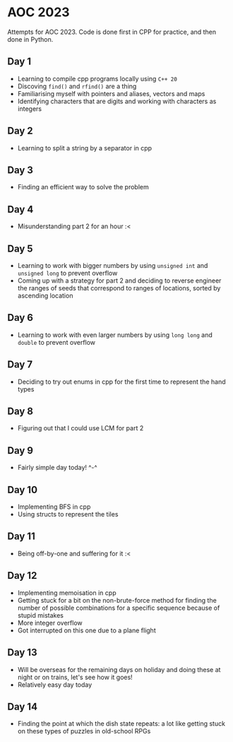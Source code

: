 # AOC 2023
Attempts for AOC 2023. Code is done first in CPP for practice, and then done in Python.

## Day 1
* Learning to compile cpp programs locally using `C++ 20`
* Discoving `find()` and `rfind()` are a thing
* Familiarising myself with pointers and aliases, vectors and maps
* Identifying characters that are digits and working with characters as integers

## Day 2
* Learning to split a string by a separator in cpp

## Day 3
* Finding an efficient way to solve the problem

## Day 4
* Misunderstanding part 2 for an hour :<

## Day 5
* Learning to work with bigger numbers by using `unsigned int` and `unsigned long` to prevent overflow
* Coming up with a strategy for part 2 and deciding to reverse engineer the ranges of seeds that correspond to ranges of locations, sorted by ascending location

## Day 6
* Learning to work with even larger numbers by using `long long` and `double` to prevent overflow

## Day 7
* Deciding to try out enums in cpp for the first time to represent the hand types

## Day 8
* Figuring out that I could use LCM for part 2

## Day 9
* Fairly simple day today! ^-^

## Day 10
* Implementing BFS in cpp
* Using structs to represent the tiles

## Day 11
* Being off-by-one and suffering for it :<

## Day 12
* Implementing memoisation in cpp
* Getting stuck for a bit on the non-brute-force method for finding the number of possible combinations for a specific sequence because of stupid mistakes
* More integer overflow
* Got interrupted on this one due to a plane flight

## Day 13
* Will be overseas for the remaining days on holiday and doing these at night or on trains, let's see how it goes!
* Relatively easy day today

## Day 14
* Finding the point at which the dish state repeats: a lot like getting stuck on these types of puzzles in old-school RPGs
